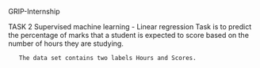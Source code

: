 GRIP-Internship


TASK 2  Supervised machine learning - Linear regression
       Task is to predict the percentage of marks that a student is expected to score based on the number of hours they are studying.
       
       
       The data set contains two labels Hours and Scores.
